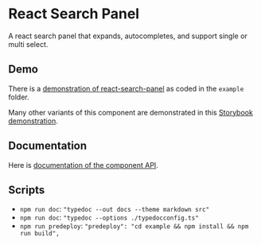 # React Search Panel

A react search panel that expands, autocompletes, and support single or multi select.

## Demo

There is a [demonstration of react-search-panel](demo/index.html) as coded in the `example` folder.

Many other variants of this component are demonstrated in this [Storybook demonstration](storybook/index.html).

## Documentation

Here is [documentation of the component API](doc/index.html).

## Scripts

- `npm run doc`: `"typedoc --out docs --theme markdown src"`
- `npm run doc`: `"typedoc --options ./typedocconfig.ts"`
- `npm run predeploy`: `"predeploy": "cd example && npm install && npm run build",`
